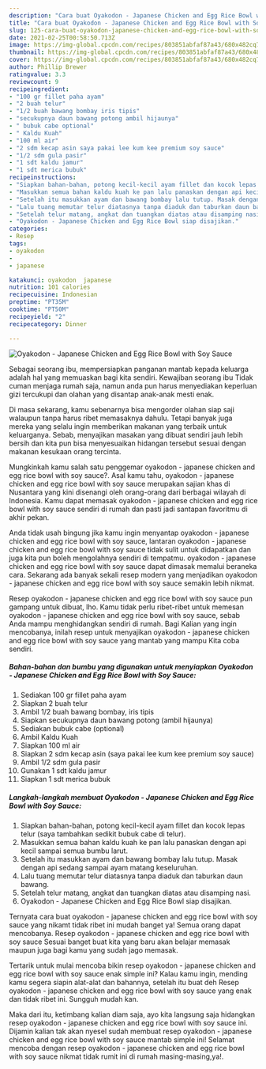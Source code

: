 ```yaml
---
description: "Cara buat Oyakodon - Japanese Chicken and Egg Rice Bowl with Soy Sauce yang lezat Untuk Jualan"
title: "Cara buat Oyakodon - Japanese Chicken and Egg Rice Bowl with Soy Sauce yang lezat Untuk Jualan"
slug: 125-cara-buat-oyakodon-japanese-chicken-and-egg-rice-bowl-with-soy-sauce-yang-lezat-untuk-jualan
date: 2021-02-25T00:58:50.713Z
image: https://img-global.cpcdn.com/recipes/803851abfaf87a43/680x482cq70/oyakodon-japanese-chicken-and-egg-rice-bowl-with-soy-sauce-foto-resep-utama.jpg
thumbnail: https://img-global.cpcdn.com/recipes/803851abfaf87a43/680x482cq70/oyakodon-japanese-chicken-and-egg-rice-bowl-with-soy-sauce-foto-resep-utama.jpg
cover: https://img-global.cpcdn.com/recipes/803851abfaf87a43/680x482cq70/oyakodon-japanese-chicken-and-egg-rice-bowl-with-soy-sauce-foto-resep-utama.jpg
author: Phillip Brewer
ratingvalue: 3.3
reviewcount: 9
recipeingredient:
- "100 gr fillet paha ayam"
- "2 buah telur"
- "1/2 buah bawang bombay iris tipis"
- "secukupnya daun bawang potong ambil hijaunya"
- " bubuk cabe optional"
- " Kaldu Kuah"
- "100 ml air"
- "2 sdm kecap asin saya pakai lee kum kee premium soy sauce"
- "1/2 sdm gula pasir"
- "1 sdt kaldu jamur"
- "1 sdt merica bubuk"
recipeinstructions:
- "Siapkan bahan-bahan, potong kecil-kecil ayam fillet dan kocok lepas telur (saya tambahkan sedikit bubuk cabe di telur)."
- "Masukkan semua bahan kaldu kuah ke pan lalu panaskan dengan api kecil sampai semua bumbu larut."
- "Setelah itu masukkan ayam dan bawang bombay lalu tutup. Masak dengan api sedang sampai ayam matang keseluruhan."
- "Lalu tuang memutar telur diatasnya tanpa diaduk dan taburkan daun bawang."
- "Setelah telur matang, angkat dan tuangkan diatas atau disamping nasi."
- "Oyakodon - Japanese Chicken and Egg Rice Bowl siap disajikan."
categories:
- Resep
tags:
- oyakodon
- 
- japanese

katakunci: oyakodon  japanese 
nutrition: 101 calories
recipecuisine: Indonesian
preptime: "PT35M"
cooktime: "PT50M"
recipeyield: "2"
recipecategory: Dinner

---
```



![Oyakodon - Japanese Chicken and Egg Rice Bowl with Soy Sauce](https://img-global.cpcdn.com/recipes/803851abfaf87a43/680x482cq70/oyakodon-japanese-chicken-and-egg-rice-bowl-with-soy-sauce-foto-resep-utama.jpg)

Sebagai seorang ibu, mempersiapkan panganan mantab kepada keluarga adalah hal yang memuaskan bagi kita sendiri. Kewajiban seorang ibu Tidak cuman menjaga rumah saja, namun anda pun harus menyediakan keperluan gizi tercukupi dan olahan yang disantap anak-anak mesti enak.

Di masa  sekarang, kamu sebenarnya bisa mengorder olahan siap saji walaupun tanpa harus ribet memasaknya dahulu. Tetapi banyak juga mereka yang selalu ingin memberikan makanan yang terbaik untuk keluarganya. Sebab, menyajikan masakan yang dibuat sendiri jauh lebih bersih dan kita pun bisa menyesuaikan hidangan tersebut sesuai dengan makanan kesukaan orang tercinta. 



Mungkinkah kamu salah satu penggemar oyakodon - japanese chicken and egg rice bowl with soy sauce?. Asal kamu tahu, oyakodon - japanese chicken and egg rice bowl with soy sauce merupakan sajian khas di Nusantara yang kini disenangi oleh orang-orang dari berbagai wilayah di Indonesia. Kamu dapat memasak oyakodon - japanese chicken and egg rice bowl with soy sauce sendiri di rumah dan pasti jadi santapan favoritmu di akhir pekan.

Anda tidak usah bingung jika kamu ingin menyantap oyakodon - japanese chicken and egg rice bowl with soy sauce, lantaran oyakodon - japanese chicken and egg rice bowl with soy sauce tidak sulit untuk didapatkan dan juga kita pun boleh mengolahnya sendiri di tempatmu. oyakodon - japanese chicken and egg rice bowl with soy sauce dapat dimasak memalui beraneka cara. Sekarang ada banyak sekali resep modern yang menjadikan oyakodon - japanese chicken and egg rice bowl with soy sauce semakin lebih nikmat.

Resep oyakodon - japanese chicken and egg rice bowl with soy sauce pun gampang untuk dibuat, lho. Kamu tidak perlu ribet-ribet untuk memesan oyakodon - japanese chicken and egg rice bowl with soy sauce, sebab Anda mampu menghidangkan sendiri di rumah. Bagi Kalian yang ingin mencobanya, inilah resep untuk menyajikan oyakodon - japanese chicken and egg rice bowl with soy sauce yang mantab yang mampu Kita coba sendiri.

<!--inarticleads1-->

##### Bahan-bahan dan bumbu yang digunakan untuk menyiapkan Oyakodon - Japanese Chicken and Egg Rice Bowl with Soy Sauce:

1. Sediakan 100 gr fillet paha ayam
1. Siapkan 2 buah telur
1. Ambil 1/2 buah bawang bombay, iris tipis
1. Siapkan secukupnya daun bawang potong (ambil hijaunya)
1. Sediakan  bubuk cabe (optional)
1. Ambil  Kaldu Kuah
1. Siapkan 100 ml air
1. Siapkan 2 sdm kecap asin (saya pakai lee kum kee premium soy sauce)
1. Ambil 1/2 sdm gula pasir
1. Gunakan 1 sdt kaldu jamur
1. Siapkan 1 sdt merica bubuk




<!--inarticleads2-->

##### Langkah-langkah membuat Oyakodon - Japanese Chicken and Egg Rice Bowl with Soy Sauce:

1. Siapkan bahan-bahan, potong kecil-kecil ayam fillet dan kocok lepas telur (saya tambahkan sedikit bubuk cabe di telur).
1. Masukkan semua bahan kaldu kuah ke pan lalu panaskan dengan api kecil sampai semua bumbu larut.
1. Setelah itu masukkan ayam dan bawang bombay lalu tutup. Masak dengan api sedang sampai ayam matang keseluruhan.
1. Lalu tuang memutar telur diatasnya tanpa diaduk dan taburkan daun bawang.
1. Setelah telur matang, angkat dan tuangkan diatas atau disamping nasi.
1. Oyakodon - Japanese Chicken and Egg Rice Bowl siap disajikan.




Ternyata cara buat oyakodon - japanese chicken and egg rice bowl with soy sauce yang nikamt tidak ribet ini mudah banget ya! Semua orang dapat mencobanya. Resep oyakodon - japanese chicken and egg rice bowl with soy sauce Sesuai banget buat kita yang baru akan belajar memasak maupun juga bagi kamu yang sudah jago memasak.

Tertarik untuk mulai mencoba bikin resep oyakodon - japanese chicken and egg rice bowl with soy sauce enak simple ini? Kalau kamu ingin, mending kamu segera siapin alat-alat dan bahannya, setelah itu buat deh Resep oyakodon - japanese chicken and egg rice bowl with soy sauce yang enak dan tidak ribet ini. Sungguh mudah kan. 

Maka dari itu, ketimbang kalian diam saja, ayo kita langsung saja hidangkan resep oyakodon - japanese chicken and egg rice bowl with soy sauce ini. Dijamin kalian tak akan nyesel sudah membuat resep oyakodon - japanese chicken and egg rice bowl with soy sauce mantab simple ini! Selamat mencoba dengan resep oyakodon - japanese chicken and egg rice bowl with soy sauce nikmat tidak rumit ini di rumah masing-masing,ya!.

